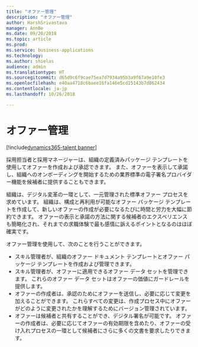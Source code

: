 ```yaml
---
title: "オファー管理"
description: "オファー管理"
author: HarshSrivastava
manager: AnnBe
ms.date: 09/20/2018
ms.topic: article
ms.prod: 
ms.service: business-applications
ms.technology: 
ms.author: shielas
audience: admin
ms.translationtype: HT
ms.sourcegitcommit: d65d9c6f9cae75ea7d7934a95b3a9f67a9e10fe3
ms.openlocfilehash: e40aa4718c6baee16fa146e5cd15143b7d862434
ms.contentlocale: ja-jp
ms.lasthandoff: 10/26/2018

---
```


# <a name="offer-management"></a>オファー管理

[!include[dynamics365-talent banner](../../includes/dynamics365-talent.md)]

採用担当者と採用マネージャーは、組織の定義済みパッケージ テンプレートを使用してオファーを作成および承認できます。 また、オファーを表示して承諾し、組織へのオンボーディングを開始するための業界標準の電子署名プロバイダー機能を候補者に提供することもできます。

組織は、デジタル変革の一環として、一元管理された標準オファー プロセスを求めています。 組織は、構成と再利用が可能なオファー パッケージ テンプレートを作成して、新しいオファーの作成が必要になるたびに時間と労力を大幅に節約できます。 オファーの表示と承諾の方法に関する候補者のエクスペリエンスも簡略化され、それまでの求職体験で最も感情に訴えるポイントとなるのはほぼ確実です。

オファー管理を使用して、次のことを行うことができます。

-   スキル管理者が、組織のオファー ドキュメント テンプレートとオファー パッケージ テンプレートを作成および管理できます。
-   スキル管理者が、オファーに適用できるオファー データ セットを管理できます。 これらのオファー データ セットはオファーの価値にガードレールを提供します。
-   オファーの作成者は、承認のためにオファーを送信し、必要に応じて変更を加えることができます。 これらすべての変更は、作成プロセス中にオファーがどのように変更されたかを理解するためにバージョン管理されています。
- オファーは候補者と共有することができ、デジタル署名が可能です。 オファーの作成者は、必要に応じてオファーの有効期限を含めたり、オファーの受け入れプロセスの一環として候補者にさらに多くの文書を要求したりできます。

<!--
## Who uses this feature
These features are intended for Admins who can set up offer capabilities for
their organization, recruiters who are creating offers, offer approvers as well
as candidates viewing and accepting offers.
## License required
To use offer management capabilities, an Attract license is required.
## Availability
Cloud
## Regional availability
Global
-->

